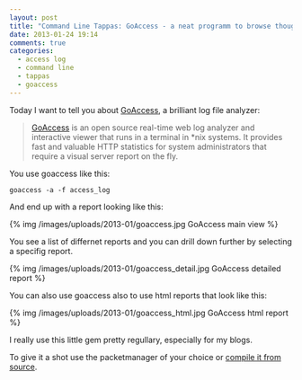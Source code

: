 ```yaml
---
layout: post
title: "Command Line Tappas: GoAccess - a neat programm to browse though your access log"
date: 2013-01-24 19:14
comments: true
categories: 
  - access log
  - command line
  - tappas
  - goaccess
---
```


Today I want to tell you about [GoAccess][1], a brilliant log file analyzer:

> [GoAccess](1) is an open source real-time web log analyzer and interactive viewer that runs in a terminal in *nix systems. It provides fast and valuable HTTP statistics for system administrators that require a visual server report on the fly.


You use goaccess like this:

    goaccess -a -f access_log

And end up with a report looking like this:

{% img /images/uploads/2013-01/goaccess.jpg GoAccess main view %}

You see a list of differnet reports and you can drill down further by selecting a specifig report.

{% img /images/uploads/2013-01/goaccess_detail.jpg GoAccess detailed report %}

You can also use goaccess also to use html reports that look like this:

{% img /images/uploads/2013-01/goaccess_html.jpg GoAccess html report %}

I really use this little gem pretty regullary, especially for my blogs.

To give it a shot use the packetmanager of your choice or [compile it from source][2].

[1]: http://goaccess.prosoftcorp.com/
[2]: http://goaccess.prosoftcorp.com/download
